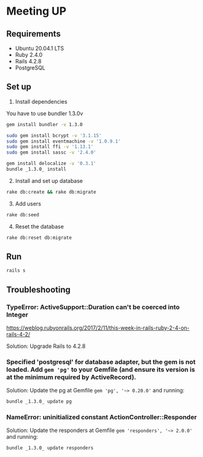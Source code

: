 # Meeting UP

## Requirements

- Ubuntu 20.04.1 LTS
- Ruby 2.4.0
- Rails 4.2.8
- PostgreSQL

## Set up

1. Install dependencies

You have to use bundler 1.3.0v

```bash
gem install bundler -v 1.3.0

sudo gem install bcrypt -v '3.1.15'
sudo gem install eventmachine -v '1.0.9.1'
sudo gem install ffi -v '1.13.1'
sudo gem install sassc -v '2.4.0'

gem install delocalize -v '0.3.1'
bundle _1.3.0_ install
```

2. Install and set up database

```bash
rake db:create && rake db:migrate
```

3. Add users

```bash
rake db:seed
```

4. Reset the database

```bash
rake db:reset db:migrate
```

## Run

```bash
rails s
```

## Troubleshooting

### TypeError: ActiveSupport::Duration can't be coerced into Integer

https://weblog.rubyonrails.org/2017/2/11/this-week-in-rails-ruby-2-4-on-rails-4-2/

Solution: Upgrade Rails to 4.2.8

### Specified 'postgresql' for database adapter, but the gem is not loaded. Add `gem 'pg'` to your Gemfile (and ensure its version is at the minimum required by ActiveRecord).

Solution: Update the pg at Gemfile `gem 'pg', '~> 0.20.0'` and running:

```bash
bundle _1.3.0_ update pg
```

### NameError: uninitialized constant ActionController::Responder

Solution: Update the responders at Gemfile `gem 'responders', '~> 2.0.0'` and running:

```bash
bundle _1.3.0_ update responders
``` 


